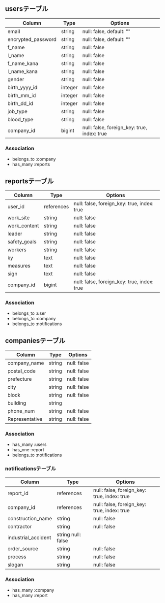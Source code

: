 ## usersテーブル

|Column|Type|Options|
|------|----|-------|
|email|string|null: false, default: ""|
|encrypted_password|string|null: false, default: ""|
|f_name|string|null: false|
|l_name|string|null: false|
|f_name_kana|string|null: false|
|l_name_kana|string|null: false|
|gender|string|null: false|
|birth_yyyy_id|integer|null: false|
|birth_mm_id|integer|null: false|
|birth_dd_id|integer|null: false|
|job_type|string|null: false|
|blood_type|string|null: false|
|company_id|bigint|null: false, foreign_key: true, index: true|

### Association
- belongs_to :company
- has_many :reports

## reportsテーブル

|Column|Type|Options|
|------|----|-------|
|user_id|references|null: false, foreign_key: true, index: true|     
|work_site|string|null: false|
|work_content|string|null: false|
|leader|string|null: false|
|safety_goals|string|null: false|
|workers|string|null: false|
|ky|text|null: false|
|measures|text|null: false|
|sign|text|null: false|
|company_id|bigint|null: false, foreign_key: true, index: true|

### Association
- belongs_to :user
- belongs_to :company
- belongs_to :notifications

## companiesテーブル

|Column|Type|Options|
|------|----|-------|
|company_name|string|null: false|
|postal_code|string|null: false|
|prefecture|string|null: false|
|city|string|null: false|
|block|string|null: false|
|building|string||
|phone_num|string|null: false|
|Representative|string|null: false|

### Association

- has_many :users
- has_one :report
- belongs_to :notifications

### notificationsテーブル

|Column|Type|Options|
|------|----|-------|
|report_id|references|null: false, foreign_key: true, index: true|
|company_id|references|null: false, foreign_key: true, index: true|
|construction_name|string|null: false|
|contractor|string|null: false|
|industrial_accident|string null: false|
|order_source|string|null: false|
|process|string|null: false|
|slogan|string|null: false|

### Association

- has_many :company
- has_many :report